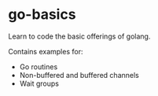 # go-basics
Learn to code the basic offerings of golang.

Contains examples for:
- Go routines
- Non-buffered and buffered channels
- Wait groups
